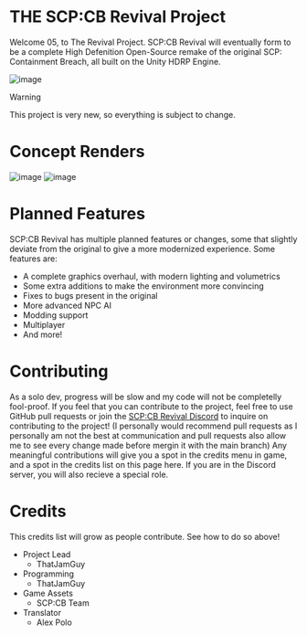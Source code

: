 # THE SCP:CB Revival Project
Welcome 05, to The Revival Project.
SCP:CB Revival will eventually form to be a complete High Defenition Open-Source remake of the original SCP: Containment Breach, all built on the Unity HDRP Engine.

![image](https://github.com/user-attachments/assets/6191c963-e6da-43e7-9efd-66b3f76b4f7d)

> [!WARNING]
> This project is very new, so everything is subject to change.

# Concept Renders
![image](https://github.com/user-attachments/assets/6f0b1dcd-967f-4f91-a124-ebcc1153dae0)
![image](https://github.com/user-attachments/assets/a1fc942a-6b32-4f11-9786-dc5584dffae7)

# Planned Features
SCP:CB Revival has multiple planned features or changes, some that slightly deviate from the original to give a more modernized experience. Some features are:
- A complete graphics overhaul, with modern lighting and volumetrics
- Some extra additions to make the environment more convincing
- Fixes to bugs present in the original
- More advanced NPC AI
- Modding support
- Multiplayer
- And more!

# Contributing
As a solo dev, progress will be slow and my code will not be completelly fool-proof. If you feel that you can contribute to the project, feel free to use GitHub pull requests or join the [SCP:CB Revival Discord](https://discord.gg/rarnCP68Dk) to inquire on contributing to the project! (I personally would recommend pull requests as I personally am not the best at communication and pull requests also allow me to see every change made before mergin it with the main branch) Any meaningful contributions will give you a spot in the credits menu in game, and a spot in the credits list on this page here. If you are in the Discord server, you will also recieve a special role.

# Credits
This credits list will grow as people contribute. See how to do so above!

- Project Lead
  - ThatJamGuy
- Programming
  - ThatJamGuy
- Game Assets
  - SCP:CB Team
- Translator
  - Alex Polo
